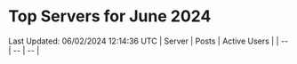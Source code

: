 # Top Servers for June 2024
Last Updated: 06/02/2024 12:14:36 UTC
| Server | Posts | Active Users |
| -- | -- | -- |
